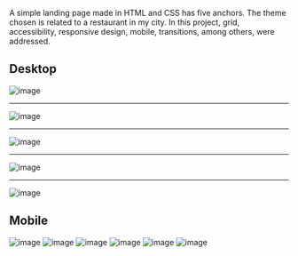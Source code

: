 A simple landing page made in HTML and CSS has five anchors. The theme chosen is related to a restaurant in my city. In this project, grid, accessibility, responsive design, mobile, transitions, among others, were addressed.

## Desktop
![image](https://user-images.githubusercontent.com/48998618/217675524-ad2f350d-f92f-4d28-8144-076cf88e35e5.png)<hr>
![image](https://user-images.githubusercontent.com/48998618/217675736-609d46e6-e932-4b05-b9b8-9308bdf96ed3.png)<hr>
![image](https://user-images.githubusercontent.com/48998618/217675889-d7fb48dc-8544-44ab-879c-a7b20b63e398.png)<hr>
![image](https://user-images.githubusercontent.com/48998618/217676565-e30a8a9b-e875-4b28-b4d8-99422b755c9c.png)<hr>
![image](https://user-images.githubusercontent.com/48998618/217676709-6eb808b9-3697-4c51-adb1-c6c3c4e2a7af.png)

## Mobile
![image](https://user-images.githubusercontent.com/48998618/217676947-d2d15622-f2ca-490e-93d4-49694e2fb76b.png)
![image](https://user-images.githubusercontent.com/48998618/217677603-3fd9bc83-731f-4c6f-9437-b957a419288c.png)
![image](https://user-images.githubusercontent.com/48998618/217677680-63d113b6-f7c1-4a5b-925a-3abd9be891f4.png)
![image](https://user-images.githubusercontent.com/48998618/217677779-9a7a9e9d-8da0-400f-bda8-ef60febf43b4.png)
![image](https://user-images.githubusercontent.com/48998618/217678138-dc006850-b628-49f7-b08e-d1399ae95210.png)
![image](https://user-images.githubusercontent.com/48998618/217678458-f978190f-4451-42b4-b5d3-debf5f01b8a7.png)




